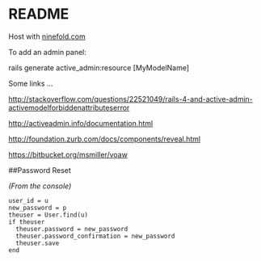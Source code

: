 # README #


Host with [ninefold.com](http://ninefold.com)

To add an admin panel:

rails generate active_admin:resource [MyModelName]

Some links ...

http://stackoverflow.com/questions/22521049/rails-4-and-active-admin-activemodelforbiddenattributeserror

http://activeadmin.info/documentation.html

http://foundation.zurb.com/docs/components/reveal.html

https://bitbucket.org/msmiller/voaw


##Password Reset

*(From the console)*


```
user_id = u
new_password = p
theuser = User.find(u)
if theuser
  theuser.password = new_password
  theuser.password_confirmation = new_password
  theuser.save
end
```
